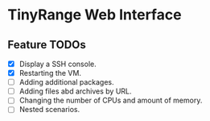 # TinyRange Web Interface

## Feature TODOs

- [x] Display a SSH console.
- [x] Restarting the VM.
- [ ] Adding additional packages.
- [ ] Adding files abd archives by URL.
- [ ] Changing the number of CPUs and amount of memory.
- [ ] Nested scenarios.
